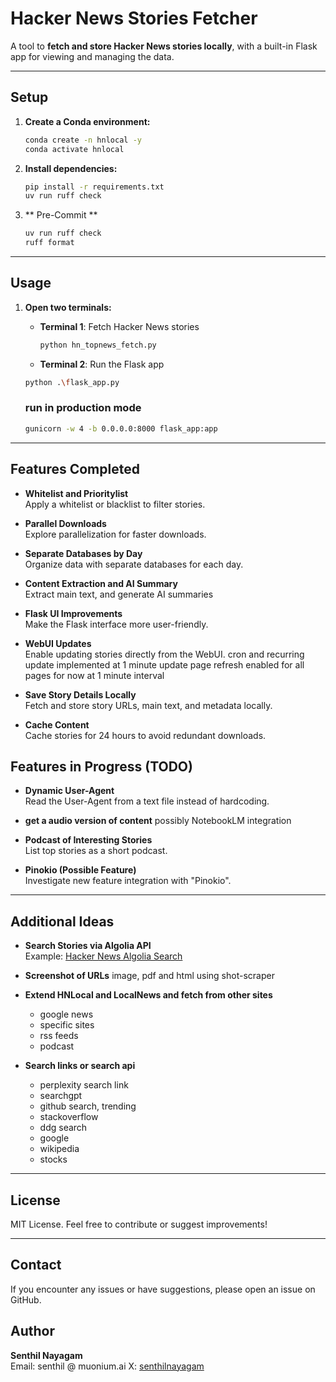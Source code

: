 
# Hacker News Stories Fetcher

A tool to **fetch and store Hacker News stories locally**, with a built-in Flask app for viewing and managing the data.

---

## Setup

1. **Create a Conda environment:**
   ```bash
   conda create -n hnlocal -y
   conda activate hnlocal
   ```

2. **Install dependencies:**
    ```bash
    pip install -r requirements.txt
    uv run ruff check
    ```

3. ** Pre-Commit **
    ```bash
    uv run ruff check
    ruff format
    ```

---

## Usage

1. **Open two terminals:**

   - **Terminal 1**: Fetch Hacker News stories  
     ```bash
     python hn_topnews_fetch.py
     ```

   - **Terminal 2**: Run the Flask app
    ```bash
    python .\flask_app.py
     ```

    ### run in production mode
    ```bash
    gunicorn -w 4 -b 0.0.0.0:8000 flask_app:app
     ```
---
## Features Completed

- **Whitelist and Prioritylist**  
  Apply a whitelist or blacklist to filter stories.

- **Parallel Downloads**  
  Explore parallelization for faster downloads.

- **Separate Databases by Day**  
  Organize data with separate databases for each day.

- **Content Extraction and AI Summary**  
  Extract main text, and generate AI summaries 

- **Flask UI Improvements**  
  Make the Flask interface more user-friendly.

- **WebUI Updates**  
  Enable updating stories directly from the WebUI.
  cron and recurring update implemented at 1 minute update
  page refresh enabled for all pages for now at 1 minute interval

- **Save Story Details Locally**  
  Fetch and store story URLs, main text, and metadata locally.

- **Cache Content**  
  Cache stories for 24 hours to avoid redundant downloads.

## Features in Progress (TODO)

- **Dynamic User-Agent**  
  Read the User-Agent from a text file instead of hardcoding.

- **get a audio version of content**
  possibly NotebookLM integration

- **Podcast of Interesting Stories**  
  List top stories as a short podcast.

- **Pinokio (Possible Feature)**  
  Investigate new feature integration with "Pinokio".


---

## Additional Ideas

- **Search Stories via Algolia API**  
  Example: [Hacker News Algolia Search](https://hn.algolia.com/?q=llama)

- **Screenshot of URLs**
  image, pdf and html using shot-scraper

- **Extend HNLocal and LocalNews and fetch from other sites**
  - google news
  - specific sites
  - rss feeds
  - podcast

- **Search links or search api**
  - perplexity search link
  - searchgpt
  - github search, trending
  - stackoverflow
  - ddg search
  - google
  - wikipedia
  - stocks






---

## License

MIT License. Feel free to contribute or suggest improvements!

---

## Contact

If you encounter any issues or have suggestions, please open an issue on GitHub.

## Author

**Senthil Nayagam**  
Email: senthil @ muonium.ai
X: [senthilnayagam ](https://x.com/senthilnayagam)